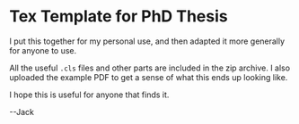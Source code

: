 # Tex Template for PhD Thesis

I put this together for my personal use, and then adapted it more generally for anyone to use.

All the useful `.cls` files and other parts are included in the zip archive. I also uploaded the
example PDF to get a sense of what this ends up looking like.

I hope this is useful for anyone that finds it.

--Jack

